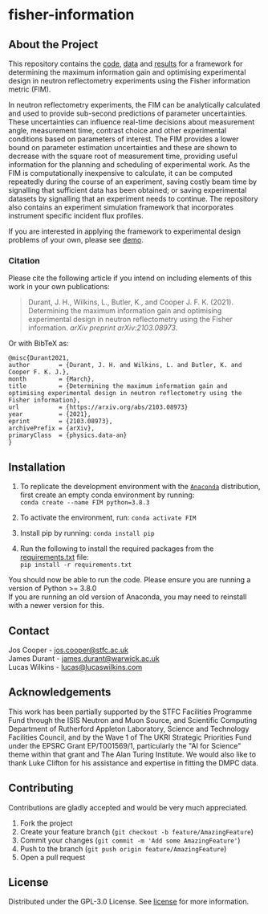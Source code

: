 # fisher-information
## About the Project
This repository contains the [code](/fisher-information), [data](/fisher-information/data) and [results](/fisher-information/results) for a framework for determining the maximum information gain and optimising experimental design in neutron reflectometry experiments using the Fisher information metric (FIM).

In neutron reflectometry experiments, the FIM can be analytically calculated and used to provide sub-second predictions of parameter uncertainties. These uncertainties can influence real-time decisions about measurement angle, measurement time, contrast choice and other experimental conditions based on parameters of interest. The FIM provides a lower bound on parameter estimation uncertainties and these are shown to decrease with the square root of measurement time, providing useful information for the planning and scheduling of experimental work. As the FIM is computationally inexpensive to calculate, it can be computed repeatedly during the course of an experiment, saving costly beam time by signalling that sufficient data has been obtained; or saving experimental datasets by signalling that an experiment needs to continue. The repository also contains an experiment simulation framework that incorporates instrument specific incident flux profiles.

If you are interested in applying the framework to experimental design problems of your own, please see [demo](/demo).

### Citation
Please cite the following article if you intend on including elements of this work in your own publications:
> Durant, J. H., Wilkins, L., Butler, K., and Cooper J. F. K. (2021). Determining the maximum information gain and optimising experimental design in neutron reflectometry using the Fisher information. *arXiv preprint arXiv:2103.08973*.

Or with BibTeX as:
```
@misc{Durant2021,
author        = {Durant, J. H. and Wilkins, L. and Butler, K. and Cooper F. K. J.},
month         = {March},
title         = {Determining the maximum information gain and optimising experimental design in neutron reflectometry using the Fisher information},
url           = {https://arxiv.org/abs/2103.08973}
year          = {2021},
eprint        = {2103.08973},
archivePrefix = {arXiv},
primaryClass  = {physics.data-an}
}
```

## Installation
1. To replicate the development environment with the [`Anaconda`](https://www.anaconda.com/products/individual) distribution, first create an empty conda environment by running: <br /> ```conda create --name FIM python=3.8.3```

2. To activate the environment, run: ```conda activate FIM```

3. Install pip by running: ```conda install pip```

4. Run the following to install the required packages from the [requirements.txt](/requirements.txt) file: <br />
   ```pip install -r requirements.txt```

You should now be able to run the code. Please ensure you are running a version of Python >= 3.8.0 \
If you are running an old version of Anaconda, you may need to reinstall with a newer version for this.

## Contact
Jos Cooper - jos.cooper@stfc.ac.uk \
James Durant - james.durant@warwick.ac.uk \
Lucas Wilkins - lucas@lucaswilkins.com

## Acknowledgements
This work has been partially supported by the STFC Facilities Programme Fund through the ISIS Neutron and Muon Source, and Scientific Computing Department of Rutherford Appleton Laboratory, Science and Technology Facilities Council, and by the Wave 1 of The UKRI Strategic Priorities Fund under the EPSRC Grant EP/T001569/1, particularly the "AI for Science" theme within that grant and The Alan Turing Institute. We would also like to thank Luke Clifton for his assistance and expertise in fitting the DMPC data.

## Contributing
Contributions are gladly accepted and would be very much appreciated.

  1. Fork the project
  2. Create your feature branch (```git checkout -b feature/AmazingFeature```)
  3. Commit your changes (```git commit -m 'Add some AmazingFeature'```)
  4. Push to the branch (```git push origin feature/AmazingFeature```)
  5. Open a pull request

## License
Distributed under the GPL-3.0 License. See [license](/LICENSE) for more information.
